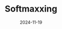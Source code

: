 ---
title: Softmaxxing
fulltitle: Softmaxxing

date: 2024-11-19

tags:
- 2024
characters:
- tzipora
categories:
- sketch
keywords:
- 2024

rgb: 236, 154, 87

url: /stories/softmaxxing/
image: /images/fullres/softmax.jpg
caption: Softmaxxing.
---